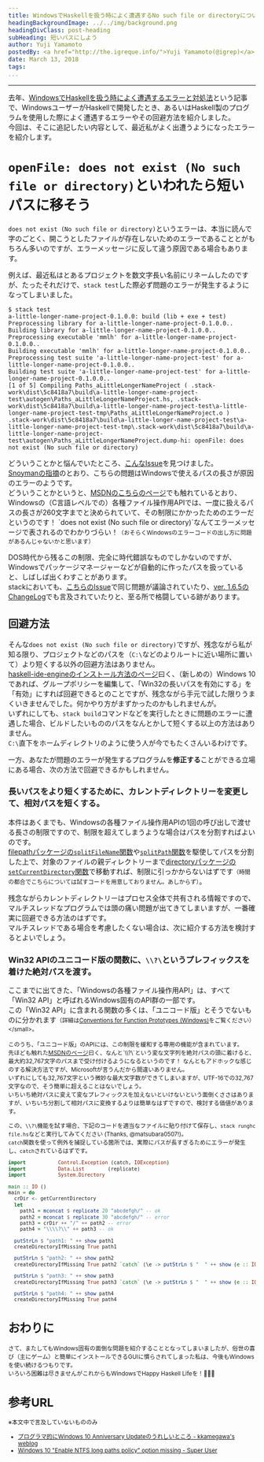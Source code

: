 ```yaml
---
title: WindowsでHaskellを扱う時によく遭遇するNo such file or directoryについて
headingBackgroundImage: ../../img/background.png
headingDivClass: post-heading
subHeading: 短いパスにしよう
author: Yuji Yamamoto
postedBy: <a href="http://the.igreque.info/">Yuji Yamamoto(@igrep)</a>
date: March 13, 2018
tags:
...
```

---

去年、[WindowsでHaskellを扱う時によく遭遇するエラーと対処法](/posts/2017/windows-gotchas.html)という記事で、WindowsユーザーがHaskellで開発したとき、あるいはHaskell製のプログラムを使用した際によく遭遇するエラーやその回避方法を紹介しました。  
今回は、そこに追記したい内容として、最近私がよく出遭うようになったエラーを紹介します。

# `openFile: does not exist (No such file or directory)`といわれたら短いパスに移そう

`does not exist (No such file or directory)`というエラーは、本当に読んで字のごとく、開こうとしたファイルが存在しないためのエラーであることとがもちろん多いのですが、エラーメッセージに反して違う原因である場合もあります。

例えば、最近私はとあるプロジェクトを数文字長い名前にリネームしたのですが、たったそれだけで、`stack test`した際必ず問題のエラーが発生するようになってしまいました。

```
$ stack test
a-little-longer-name-project-0.1.0.0: build (lib + exe + test)
Preprocessing library for a-little-longer-name-project-0.1.0.0..
Building library for a-little-longer-name-project-0.1.0.0..
Preprocessing executable 'mmlh' for a-little-longer-name-project-0.1.0.0..
Building executable 'mmlh' for a-little-longer-name-project-0.1.0.0..
Preprocessing test suite 'a-little-longer-name-project-test' for a-little-longer-name-project-0.1.0.0..
Building test suite 'a-little-longer-name-project-test' for a-little-longer-name-project-0.1.0.0..
[1 of 5] Compiling Paths_aLittleLongerNameProject ( .stack-work\dist\5c8418a7\build\a-little-longer-name-project-test\autogen\Paths_aLittleLongerNameProject.hs, .stack-work\dist\5c8418a7\build\a-little-longer-name-project-test\a-little-longer-name-project-test-tmp\Paths_aLittleLongerNameProject.o )
.stack-work\dist\5c8418a7\build\a-little-longer-name-project-test\a-little-longer-name-project-test-tmp\.stack-work\dist\5c8418a7\build\a-little-longer-name-project-test\autogen\Paths_aLittleLongerNameProject.dump-hi: openFile: does not exist (No such file or directory)
```

どういうことかと悩んでいたところ、[こんなIssue](https://github.com/commercialhaskell/stack/issues/3649)を見つけました。  
[Snoymanの指摘](https://github.com/commercialhaskell/stack/issues/3649#issuecomment-351612621)のとおり、こちらの問題はWindowsで使えるパスの長さが原因のエラーのようです。  
どういうことかというと、[MSDNのこちらのページ](https://msdn.microsoft.com/en-us/library/windows/desktop/aa365247%20\(v=vs.85\)#maxpath)でも触れているとおり、Windowsの（C言語レベルでの）各種ファイル操作用APIでは、一度に扱えるパスの長さが260文字までと決められていて、その制限にかかったためのエラーだというのです！  
`does not exist (No such file or directory)`なんてエラーメッセージで表されるのでわかりづらい！<small>（おそらくWindowsのエラーコードの出し方に問題があるんじゃないかと思います）</small>

DOS時代から残るこの制限、完全に時代錯誤なものでしかないのですが、Windowsでパッケージマネージャーなどが自動的に作ったパスを扱っていると、しばしば出くわすことがあります。  
stackにおいても、[こちらのIssue](https://github.com/commercialhaskell/stack/issues/3285)で同じ問題が議論されていたり、[ver. 1.6.5のChangeLog](https://github.com/commercialhaskell/stack/releases/tag/v1.6.5)でも言及されていたりと、至る所で格闘している跡があります。

## 回避方法

そんな`does not exist (No such file or directory)`ですが、残念ながら私が知る限り、プロジェクトなどのパスを（`C:\`などのよりルートに近い場所に置いて）より短くする以外の回避方法はありません。  
[haskell-ide-engineのインストール方法のページ](https://github.com/haskell/haskell-ide-engine#installation-on-windows)曰く、（新しめの）Windows 10であれば、グループポリシーを編集して、「Win32の長いパスを有効にする」を「有効」にすれば回避できるとのことですが、残念ながら手元で試した限りうまくいきませんでした。何かやり方がまずかったのかもしれませんが。  
いずれにしても、`stack build`コマンドなどを実行したときに問題のエラーに遭遇した場合、ビルドしたいもののパスをなんとかして短くする以上の方法はありません。  
`C:\`直下をホームディレクトリのように使う人が今でもたくさんいるわけです。

一方、あなたが問題のエラーが発生するプログラムを**修正する**ことができる立場にある場合、次の方法で回避できるかもしれません。

### 長いパスをより短くするために、カレントディレクトリーを変更して、相対パスを短くする。

本件はあくまでも、Windowsの各種ファイル操作用APIの1回の呼び出しで渡せる長さの制限ですので、制限を超えてしまうような場合はパスを分割すればよいのです。  
[filepathパッケージの`splitFileName`関数](https://hackage.haskell.org/package/filepath-1.4.2/docs/System-FilePath-Posix.html#v:splitFileName)や[`splitPath`関数](https://hackage.haskell.org/package/filepath-1.4.2/docs/System-FilePath-Posix.html#v:splitPath)を駆使してパスを分割した上で、対象のファイルの親ディレクトリーまで[directoryパッケージの`setCurrentDirectory`関数](https://hackage.haskell.org/package/directory-1.3.2.1/docs/System-Directory.html#v:setCurrentDirectory)で移動すれば、制限に引っかからないはずです<small>（時間の都合でこちらについては試すコードを用意しておりません。あしからず）</small>。

残念ながらカレントディレクトリーはプロセス全体で共有される情報ですので、マルチスレッドなプログラムでは頭の痛い問題が出てきてしまいますが、一番確実に回避できる方法のはずです。  
マルチスレッドである場合を考慮したくない場合は、次に紹介する方法を検討するとよいでしょう。

### Win32 APIのユニコード版の関数に、`\\?\`というプレフィックスを着けた絶対パスを渡す。

ここまでに出てきた、「Windowsの各種ファイル操作用API」は、すべて「Win32 API」と呼ばれるWindows固有のAPI群の一部です。  
この「Win32 API」に含まれる関数の多くは、「ユニコード版」とそうでないものに分かれます<small>（詳細は[Conventions for Function Prototypes (Windows)](https://msdn.microsoft.com/ja-jp/library/windows/desktop/dd317766\(v=vs.85\).aspx)をご覧ください）</small>。

このうち、「ユニコード版」のAPIには、この制限を緩和する専用の機能が含まれています。  
先ほども触れた[MSDNのページ](https://msdn.microsoft.com/en-us/library/windows/desktop/aa365247%20\(v=vs.85\)#maxpath)曰く、なんと`\\?\`という変な文字列を絶対パスの頭に着けると、最大約32,767文字のパスまで受け付けるようになるというのです！  
なんともアドホックな感じのする解決方法ですが、Microsoftが言うんだから間違いありません。  
いずれにしても32,767文字という微妙な最大文字数ができてしまいますが、UTF-16での32,767文字なので、そう簡単に超えることはないでしょう。  
いちいち絶対パスに変えて変なプレフィックスを加えないといけないという面倒くささはありますが、いちいち分割して相対パスに変換するよりは簡単なはずですので、検討する価値があります。

この、`\\?\`機能を試す場合、下記のコードを適当なファイルに貼り付けて保存し、`stack runghc file.hs`などと実行してみてください (Thanks, @matsubara0507!)。  
`catch`関数を使って例外を捕捉している箇所では、実際にパスが長すぎるためにエラーが発生し、`catch`されているはずです。

```haskell
import           Control.Exception (catch, IOException)
import           Data.List        (replicate)
import           System.Directory

main :: IO ()
main = do
  crDir <- getCurrentDirectory
  let
    path1 = mconcat $ replicate 20 "abcdefgh/" -- ok
    path2 = mconcat $ replicate 30 "abcdefgh/" -- error
    path3 = crDir ++ "/" ++ path2 -- error
    path4 = "\\\\?\\" ++ path3 -- ok

  putStrLn $ "path1: " ++ show path1
  createDirectoryIfMissing True path1

  putStrLn $ "path2: " ++ show path2
  createDirectoryIfMissing True path2 `catch` (\e -> putStrLn $ "  " ++ show (e :: IOException))

  putStrLn $ "path3: " ++ show path3
  createDirectoryIfMissing True path3 `catch` (\e -> putStrLn $ "  " ++ show (e :: IOException))

  putStrLn $ "path4: " ++ show path4
  createDirectoryIfMissing True path4
```

# おわりに

さて、またしてもWindows固有の面倒な問題を紹介することとなってしまいましたが、俗世の喜び（主にゲーム）と簡単にインストールできるGUIに慣らされてしまった私は、今後もWindowsを使い続けるつもりです。  
いろいろ困難は尽きませんがこれからもWindowsでHappy Haskell Lifeを！🏁🏁🏁

# 参考URL

※本文中で言及していないもののみ

- [プログラマ的にWindows 10 Anniversary Updateのうれしいところ - kkamegawa's weblog](http://kkamegawa.hatenablog.jp/entry/2016/07/27/220014)
- [Windows 10 "Enable NTFS long paths policy" option missing - Super User](https://superuser.com/questions/1119883/windows-10-enable-ntfs-long-paths-policy-option-missing)

